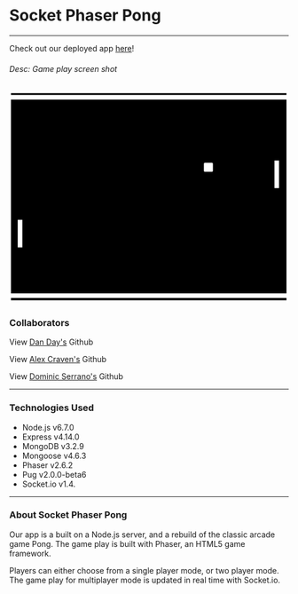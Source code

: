 # Socket Phaser Pong
---
Check out our deployed app [here](https://socket-phaser-pong.herokuapp.com)!

###### Desc: Game play screen shot
![Screen Shot of Single Player game](./screenshot1.png)

### Collaborators
View [Dan Day's](https://github.com/danrday) Github


View [Alex Craven's](https://github.com/wacraven) Github


View [Dominic Serrano's](https://github.com/DominicSerranoC14) Github

---
### Technologies Used

- Node.js v6.7.0
- Express v4.14.0
- MongoDB v3.2.9
- Mongoose v4.6.3
- Phaser v2.6.2
- Pug v2.0.0-beta6
- Socket.io v1.4.

---
### About Socket Phaser Pong

Our app is a built on a Node.js server, and a rebuild of the classic arcade game Pong.
The game play is built with Phaser, an HTML5 game framework.

Players can either choose from a single player mode, or two player mode. The game play for multiplayer mode is updated in real time with Socket.io.
